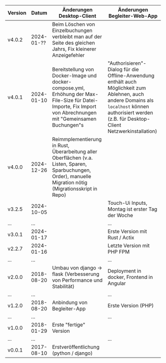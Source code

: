 | Version | Datum      | Änderungen Desktop-Client                                                                                                                                      | Änderungen Begleiter-Web-App                                                                                                                                                                          |
|---------|------------|----------------------------------------------------------------------------------------------------------------------------------------------------------------|-------------------------------------------------------------------------------------------------------------------------------------------------------------------------------------------------------|
| v4.0.2  | 2024-01-?? | Beim Löschen von Einzelbuchungen verbleibt man auf der Seite des gleichen Jahrs, Fix kleinerer Anzeigefehler                                                   |                                                                                                                                                                                                       |
| v4.0.1  | 2024-01-10 | Bereitstellung von Docker-Image und docker-compose.yml, Erhöhung der Max-File-Size für Datei-Importe, Fix Import von Abrechnungen mit "Gemeinsamen Buchungen"s | "Authorisieren"-Dialog für die Offline-Anwendung enthält auch Möglichkeit zum Ablehnen, auch andere Domains als `localhost` können authorisiert werden (z.B. für Desktop-Client Netzwerkinstallation) |
| v4.0.0  | 2024-12-26 | Reimmplementierung in Rust, Überarbeitung aller Oberflächen (v.a. Listen, Sparen, Sparbuchungen, Order), manuelle Migration nötig (Migrationsskript in Repo)   |                                                                                                                                                                                                       |
| v3.2.5  | 2024-10-05 |                                                                                                                                                                | Touch-Ui Inputs, Montag ist erster Tag der Woche                                                                                                                                                      |
| ...     | ...        |                                                                                                                                                                | ...                                                                                                                                                                                                   |
| v3.0.1  | 2024-01-17 |                                                                                                                                                                | Erste Version mit Rust / Actix                                                                                                                                                                        |
| v2.2.7  | 2024-01-16 |                                                                                                                                                                | Letzte Version mit PHP FPM                                                                                                                                                                            |
| ...     | ...        |                                                                                                                                                                | ...                                                                                                                                                                                                   |
| v2.0.0  | 2018-08-20 | Umbau von django -> flask (Verbesserung von Performance und Stabilität)                                                                                        | Deployment in docker, Frontend in Angular                                                                                                                                                             |
| ...     | ...        |                                                                                                                                                                | ...                                                                                                                                                                                                   |
| v1.2.0  | 2018-08-20 | Anbindung von Begleiter-App                                                                                                                                    | Erste Version (PHP)                                                                                                                                                                                   |
| ...     | ...        |                                                                                                                                                                | ...                                                                                                                                                                                                   |
| v1.0.0  | 2018-01-29 | Erste "fertige" Version                                                                                                                                        |                                                                                                                                                                                                       |
| ...     | ...        |                                                                                                                                                                | ...                                                                                                                                                                                                   |
| v0.0.1  | 2017-08-10 | Erstveröffentlichung (python / django)                                                                                                                         |                                                                                                                                                                                                       |